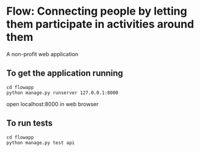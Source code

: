 # Flow: Connecting people by letting them participate in activities around them 
A non-profit web application

## To get the application running
 ```
 cd flowapp
 python manage.py runserver 127.0.0.1:8000
 ```
 open localhost:8000 in web browser
 
 ## To run tests
 
 ```
 cd flowapp
 python manage.py test api
